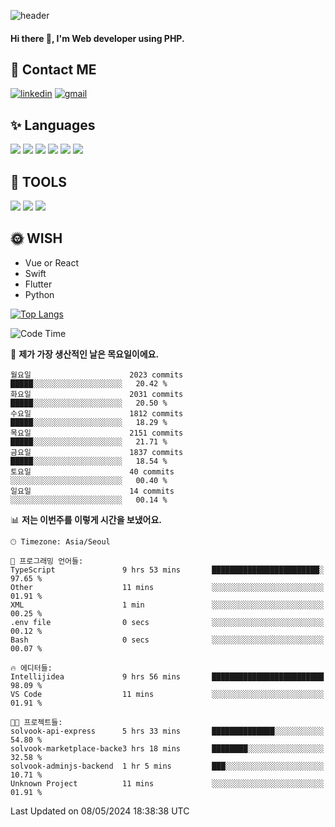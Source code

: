 ![header](https://capsule-render.vercel.app/api?type=waving&color=auto&height=300&section=header&text=Elin&fontSize=90&animation=twinkling)

#### Hi there 👋, I'm <b>Web developer</b> using PHP. ####

<!--
- 🔭 I’m currently working on Uniwill
- 🌱 I’m currently learning Vue or React or Python.
-->

<!---#### I am PHP developer --->

## 💌 Contact ME ###
[<img src='https://img.shields.io/badge/-EunjiKo-%230A66C2?style=flat-square&logo=LinkedIn&logoColor=white' alt='linkedin'>](https://www.linkedin.com/in/https://www.linkedin.com/in/eunji-ko-00a907164//)  [<img src='https://img.shields.io/badge/-einee214%40gmail.com-%23EA4335?style=flat-square&logo=Gmail&logoColor=white' alt='gmail'>](einee214@gmail.com)  


## ✨ Languages
<img src='https://img.shields.io/badge/-PHP-%23777BB4?style=for-the-badge&logo=PHP&logoColor=white'> <img src='https://img.shields.io/badge/-Laravel-%23FF2D20?style=for-the-badge&logo=Laravel&logoColor=white'> <img src='https://img.shields.io/badge/Jquery-%230769AD?style=for-the-badge&logo=Jquery&logoColor=white'> <img src='https://img.shields.io/badge/CSS3-%231572B6?style=for-the-badge&logo=CSS3&logoColor=white'> <img src='https://img.shields.io/badge/Bootstrap-%237952B3?style=for-the-badge&logo=Bootstrap&logoColor=white' > <img src='https://img.shields.io/badge/MySQL-%234479A1?style=for-the-badge&logo=MySQL&logoColor=white' >

## 🌷 TOOLS
<img src='https://img.shields.io/badge/PHPSTORM-%23000000?style=for-the-badge&logo=PhpStorm&logoColor=white' > <img src='https://img.shields.io/badge/GitLab-%23FCA121?style=for-the-badge&logo=GitLab&logoColor=white' > <img src='https://img.shields.io/badge/GitHub-%23181717?style=for-the-badge&logo=GitHub&logoColor=white'>


## 🌞 WISH
- Vue or React
- Swift
- Flutter
- Python


[![Top Langs](https://github-readme-stats.vercel.app/api/top-langs/?username=ein214&layout=compact)](https://github.com/anuraghazra/github-readme-stats)

<!--START_SECTION:waka-->
![Code Time](http://img.shields.io/badge/Code%20Time-3%2C470%20hrs%2023%20mins-blue)

📅 **제가 가장 생산적인 날은 목요일이에요.** 

```text
월요일                      2023 commits        █████░░░░░░░░░░░░░░░░░░░░   20.42 % 
화요일                      2031 commits        █████░░░░░░░░░░░░░░░░░░░░   20.50 % 
수요일                      1812 commits        █████░░░░░░░░░░░░░░░░░░░░   18.29 % 
목요일                      2151 commits        █████░░░░░░░░░░░░░░░░░░░░   21.71 % 
금요일                      1837 commits        █████░░░░░░░░░░░░░░░░░░░░   18.54 % 
토요일                      40 commits          ░░░░░░░░░░░░░░░░░░░░░░░░░   00.40 % 
일요일                      14 commits          ░░░░░░░░░░░░░░░░░░░░░░░░░   00.14 % 
```


📊 **저는 이번주를 이렇게 시간을 보냈어요.** 

```text
🕑︎ Timezone: Asia/Seoul

💬 프로그래밍 언어들: 
TypeScript               9 hrs 53 mins       ████████████████████████░   97.65 % 
Other                    11 mins             ░░░░░░░░░░░░░░░░░░░░░░░░░   01.91 % 
XML                      1 min               ░░░░░░░░░░░░░░░░░░░░░░░░░   00.25 % 
.env file                0 secs              ░░░░░░░░░░░░░░░░░░░░░░░░░   00.12 % 
Bash                     0 secs              ░░░░░░░░░░░░░░░░░░░░░░░░░   00.07 % 

🔥 에디터들: 
Intellijidea             9 hrs 56 mins       █████████████████████████   98.09 % 
VS Code                  11 mins             ░░░░░░░░░░░░░░░░░░░░░░░░░   01.91 % 

🐱‍💻 프로젝트들: 
solvook-api-express      5 hrs 33 mins       ██████████████░░░░░░░░░░░   54.80 % 
solvook-marketplace-backe3 hrs 18 mins       ████████░░░░░░░░░░░░░░░░░   32.58 % 
solvook-adminjs-backend  1 hr 5 mins         ███░░░░░░░░░░░░░░░░░░░░░░   10.71 % 
Unknown Project          11 mins             ░░░░░░░░░░░░░░░░░░░░░░░░░   01.91 % 
```


 Last Updated on 08/05/2024 18:38:38 UTC
<!--END_SECTION:waka-->

<!---![GitHub stats](https://github-readme-stats.vercel.app/api?username=ein214&show_icons=true&theme=dracula)  --->



